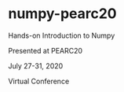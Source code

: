 # numpy-pearc20
  Hands-on Introduction to Numpy

  Presented at PEARC20

  July 27-31, 2020 

  Virtual Conference
